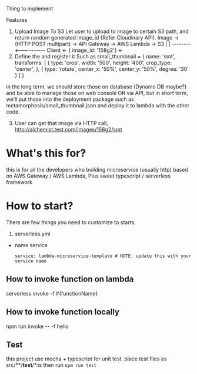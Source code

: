 Thing to implement

Features

1) Upload Image To S3
  Let user to upload to image to certain S3 path, and return random generated image_id (Refer Cloudinary API).
  Image -> (HTTP POST multipart) -> API Gateway -> AWS Lambda -> S3
    |                                                    |
    --------<---------- Client <- { image_id: '158g2'} <-
2) Define the <Metamorphosis> and register it
  Such as
  small_thumbnail = {
    name: 'smt',
    transforms: [
      {
        type: 'crop',
        width: '500',
        height: '400',
        crop_type: 'center',
      },
      {
        type: 'rotate',
        center_x: '50%',
        center_y: '50%',
        degree: '30'
      }
    ]
  }

  in the long term, we should store those on database (Dynamo DB maybe?)
  and be able to manage those on web console OR via API,
  but in short term, we'll put those into the deployment package such as metamorphosis/small_thumbnail.json
  and deploy it to lambda with the other code.

3) User can get that image via HTTP call,
  http://alchemist.test.com/images/158g2/smt



# What's this for?
this is for all the developers who building microservice (usually http) based on
AWS Gateway / AWS Lambda, Plus sweet typescript / serverless framework

# How to start?
There are few things you need to customize to starts.

1) serverless.yml
  - name service

    ```service: lambda-microservice-template # NOTE: update this with your service name```


## How to invoke function on lambda

serverless invoke -f #{functionName}

## How to invoke function locally

npm run invoke -- -f hello

## Test

this project use mocha + typescript for unit test. place test files as src/**/__test__/*.ts
then run ```npm run test```
